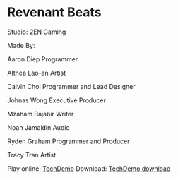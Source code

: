 # Revenant Beats
Studio: 2EN Gaming



Made By:

Aaron Diep       Programmer

Althea Lao-an    Artist

Calvin Choi      Programmer and Lead Designer

Johnas Wong      Executive Producer

Mzaham Bajabir   Writer

Noah Jamaldin    Audio

Ryden Graham     Programmer and Producer

Tracy Tran       Artist



Play online: [TechDemo](/TechDemo/index.html)
Download: [TechDemo download](TechDemo.zip)
